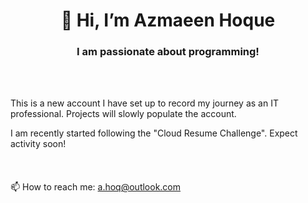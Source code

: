 <h1 align="center">👋 Hi, I’m Azmaeen Hoque</h1>
<h3 align="center"> I am passionate about programming!</h3>
<br></br>

This is a new account I have set up to record my journey as an IT professional. Projects will slowly populate the account.

I am recently started following the "Cloud Resume Challenge". Expect activity soon!
<br></br>
<br></br>
📫 How to reach me: a.hoq@outlook.com

<!---
a-hoq/a-hoq is a ✨ special ✨ repository because its `README.md` (this file) appears on your GitHub profile.
You can click the Preview link to take a look at your changes.
--->
